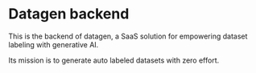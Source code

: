 # Datagen backend

This is the backend of datagen, a SaaS solution for empowering dataset labeling with generative AI.

Its mission is to generate auto labeled datasets with zero effort.
